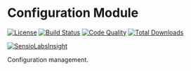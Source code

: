 # Configuration Module

[![License](https://img.shields.io/badge/license-MIT-brightgreen.svg)](https://packagist.org/packages/anomaly/configuration-module) 
[![Build Status](https://scrutinizer-ci.com/g/anomalylabs/configuration-module/badges/build.png?b=master)](https://scrutinizer-ci.com/g/anomalylabs/configuration-module/build-status/master)
[![Code Quality](http://img.shields.io/scrutinizer/g/anomalylabs/configuration-module.svg)](https://scrutinizer-ci.com/g/anomalylabs/configuration-module/)
[![Total Downloads](http://img.shields.io/packagist/dt/anomaly/configuration-module.svg)](https://packagist.org/packages/anomaly/configuration-module)

[![SensioLabsInsight](https://insight.sensiolabs.com/projects/15919ee3-2cac-4e59-b54d-d79afbcf293c/small.png)](https://insight.sensiolabs.com/projects/15919ee3-2cac-4e59-b54d-d79afbcf293c)

Configuration management. 
